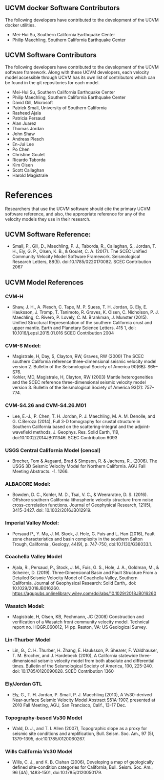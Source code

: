 ## UCVM docker Software Contributors
The following developers have contributed to the development of the UCVM docker utilities.
* Mei-Hui Su, Southern California Earthquake Center
* Philip Maechling, Southern California Earthquake Center

## UCVM Software Contributors
The following developers have contributed to the development of the UCVM software framework. 
Along with these UCVM developers, each velocity model accessible through UCVM has its own list of contributors
which can be found in the git repositories for each model.
* Mei-Hui Su, Southern California Earthquake Center
* Philip Maechling, Southern California Earthquake Center
* David Gill, Microsoft
* Patrick Small, University of Southern California
* Rasheed Ajala
* Patricia Persaud
* Alan Juarez
* Thomas Jordan
* John Shaw
* Andreas Plesch
* En-Jui Lee
* Po Chen
* Christine Goulet
* Ricardo Taborda 
* Kim Olsen
* Scott Callaghan 
* Harold Magistrale

# References
Researchers that use the UCVM software should cite the primary UCVM software reference, and also, the appropriate reference for any of the velocity models they use in their research. 

## UCVM Software Reference:
* Small, P., Gill, D., Maechling, P. J., Taborda, R., Callaghan, S., Jordan, T. H., Ely, G. P., Olsen, K. B., & Goulet, C. A. (2017). The SCEC Unified Community Velocity Model Software Framework. Seismological Research Letters, 88(5). doi:10.1785/0220170082.  SCEC Contribution 2067
    
## UCVM Model References
### CVM-H
* Shaw, J. H., A. Plesch, C. Tape, M. P. Suess, T. H. Jordan, G. Ely, E. Hauksson, J. Tromp, T. Tanimoto, R. Graves, K. Olsen, C. Nicholson, P. J. Maechling, C. Rivero, P. Lovely, C. M. Brankman, J. Munster (2015). Unified Structural Representation of the southern California crust and upper mantle. Earth and Planetary Science Letters. 415 1, doi: 10.1016/j.epsl.2015.01.016 SCEC Contribution 2004

### CVM-S Model:
* Magistrale, H, Day, S, Clayton, RW, Graves, RW (2000) The SCEC southern California reference three-dimensional seismic velocity model version 2. Bulletin of the Seismological Society of America 90(6B): S65–S76.
* Kohler, MD, Magistrale, H, Clayton, RW (2003) Mantle heterogeneities and the SCEC reference three-dimensional seismic velocity model version 3. Bulletin of the Seismological Society of America 93(2): 757–774.

### CVM-S4.26 and CVM-S4.26.M01
* Lee, E.-J., P. Chen, T. H. Jordan, P. J. Maechling, M. A. M. Denolle, and G. C.Beroza (2014), Full 3-D tomography for crustal structure in Southern California based on the scattering-integral and the adjoint-waveﬁeld methods, J. Geophys. Res. Solid Earth, 119, doi:10.1002/2014JB011346. SCEC Contribution 6093

### USGS Central California Model (cencal)
* Brocher, Tom & Aagaard, Brad & Simpson, R. & Jachens, R.. (2006). The USGS 3D Seismic Velocity Model for Northern California. AGU Fall Meeting Abstracts. -1. 1266. 

### ALBACORE Model:
* Bowden, D. C., Kohler, M. D., Tsai, V. C., & Weeraratne, D. S. (2016). Offshore southern California lithospheric velocity structure from noise cross-correlation functions. Journal of Geophysical Research, 121(5), 3415-3427. doi: 10.1002/2016JB012919.

### Imperial Valley Model:
* Persaud P., Y. Ma, J. M. Stock, J. Hole, G. Fuis and L. Han (2016), Fault zone characteristics and basin complexity in the southern Salton Trough, California , Geology, 44(9), p. 747-750, doi:10.1130/G38033.1.

### Coachella Valley Model
* Ajala, R., Persaud, P., Stock, J. M., Fuis, G. S., Hole, J. A., Goldman, M., & Scheirer, D. (2019). Three‐Dimensional Basin and Fault Structure From a Detailed Seismic Velocity Model of Coachella Valley, Southern California. Journal of Geophysical Research: Solid Earth,. doi: 10.1029/2018JB016260. https://agupubs.onlinelibrary.wiley.com/doi/abs/10.1029/2018JB016260

### Wasatch Model:
* Magistrale, H, Olsen, KB, Pechmann, JC (2008) Construction and verification of a Wasatch front community velocity model. Technical report no. HQGR.060012, 14 pp. Reston, VA: US Geological Survey.

### Lin-Thurber Model
* Lin, G., C. H. Thurber, H. Zhang, E. Hauksson, P. Shearer, F. Waldhauser, T. M. Brocher, and J. Hardebeck (2010), A California statewide three-dimensional seismic velocity model from both absolute and differential times. Bulletin of the Seismological Society of America, 100, 225-240. doi: 10.1785/0120090028. SCEC Contribution 1360

### Ely/Jordan GTL 
* Ely, G., T. H. Jordan, P. Small, P. J. Maechling (2010), A Vs30-derived Near-surface Seismic Velocity Model Abstract S51A-1907, presented at 2010 Fall Meeting, AGU, San Francisco, Calif., 13-17 Dec.

### Topography-based Vs30 Model
* Wald, D. J., and T. I. Allen (2007), Topographic slope as a proxy for seismic site conditions and amplification, Bull. Seism. Soc. Am., 97 (5), 1379-1395, doi:10.1785/0120060267.

### Wills California Vs30 Model
* Wills, C. J., and K. B. Clahan (2006), Developing a map of geologically defined site-condition categories for California, Bull. Seism. Soc. Am., 96 (4A), 1483-1501, doi:10.1785/0120050179.
